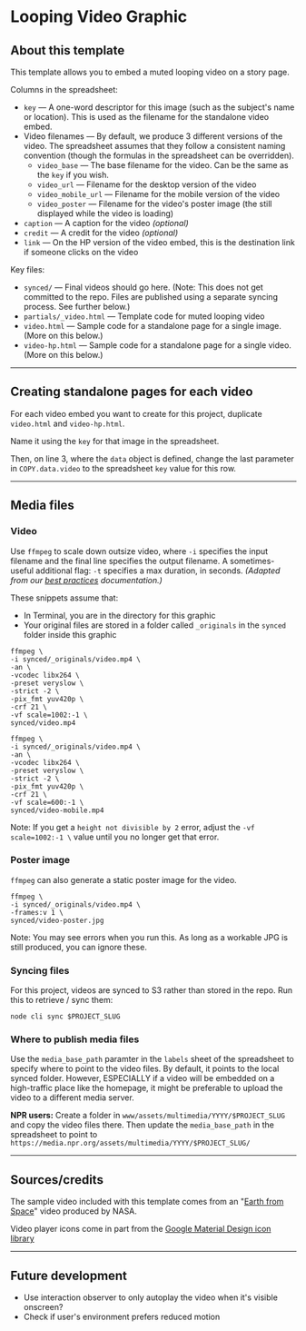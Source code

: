 Looping Video Graphic
=====================

## About this template

This template allows you to embed a muted looping video on a story page.

Columns in the spreadsheet:

* `key` — A one-word descriptor for this image (such as the subject's name or location). This is used as the filename for the standalone video embed.
* Video filenames — By default, we produce 3 different versions of the video. The spreadsheet assumes that they follow a consistent naming convention (though the formulas in the spreadsheet can be overridden).
  * `video_base` — The base filename for the video. Can be the same as the `key` if you wish.
  * `video_url` — Filename for the desktop version of the video
  * `video_mobile_url` — Filename for the mobile version of the video
  * `video_poster` — Filename for the video's poster image (the still displayed while the video is loading)
* `caption` — A caption for the video _(optional)_
* `credit` — A credit for the video _(optional)_
* `link` — On the HP version of the video embed, this is the destination link if someone clicks on the video

Key files:

* `synced/` — Final videos should go here. (Note: This does not get committed to the repo. Files are published using a separate syncing process. See further below.)
* `partials/_video.html` — Template code for muted looping video
* `video.html` — Sample code for a standalone page for a single image. (More on this below.)
* `video-hp.html` — Sample code for a standalone page for a single video. (More on this below.)

-----

## Creating standalone pages for each video

For each video embed you want to create for this project, duplicate `video.html` and `video-hp.html`.

Name it using the `key` for that image in the spreadsheet.

Then, on line 3, where the `data` object is defined, change the last parameter in `COPY.data.video` to the spreadsheet `key` value for this row.

-----

## Media files

### Video

Use `ffmpeg` to scale down outsize video, where `-i` specifies the input filename and the final line specifies the output filename. A sometimes-useful additional flag: `-t` specifies a max duration, in seconds. _(Adapted from our [best practices](https://github.com/nprapps/bestpractices/blob/master/assets.md) documentation.)_

These snippets assume that:
* In Terminal, you are in the directory for this graphic
* Your original files are stored in a folder called `_originals` in the `synced` folder inside this graphic

```
ffmpeg \
-i synced/_originals/video.mp4 \
-an \
-vcodec libx264 \
-preset veryslow \
-strict -2 \
-pix_fmt yuv420p \
-crf 21 \
-vf scale=1002:-1 \
synced/video.mp4

ffmpeg \
-i synced/_originals/video.mp4 \
-an \
-vcodec libx264 \
-preset veryslow \
-strict -2 \
-pix_fmt yuv420p \
-crf 21 \
-vf scale=600:-1 \
synced/video-mobile.mp4
```

Note: If you get a `height not divisible by 2` error, adjust the `-vf scale=1002:-1 \` value until you no longer get that error.

### Poster image

`ffmpeg` can also generate a static poster image for the video.

```
ffmpeg \
-i synced/_originals/video.mp4 \
-frames:v 1 \
synced/video-poster.jpg
```

Note: You may see errors when you run this. As long as a workable JPG is still produced, you can ignore these.

### Syncing files

For this project, videos are synced to S3 rather than stored in the repo. Run this to retrieve / sync them:

```
node cli sync $PROJECT_SLUG
```

### Where to publish media files

Use the `media_base_path` paramter in the `labels` sheet of the spreadsheet to specify where to point to the video files. By default, it points to the local synced folder. However, ESPECIALLY if a video will be embedded on a high-traffic place like the homepage, it might be preferable to upload the video to a different media server.

**NPR users:** Create a folder in `www/assets/multimedia/YYYY/$PROJECT_SLUG` and copy the video files there. Then update the `media_base_path` in the spreadsheet to point to `https://media.npr.org/assets/multimedia/YYYY/$PROJECT_SLUG/`

-----

## Sources/credits

The sample video included with this template comes from an "[Earth from Space](https://images.nasa.gov/details/jsc2022m000172_Earth_in_4K_Expedition_65_Edition)" video produced by NASA.

Video player icons come in part from the [Google Material Design icon library](https://fonts.google.com/icons?selected=Material+Icons&icon.category=av&icon.style=Filled)

-----

## Future development

* Use interaction observer to only autoplay the video when it's visible onscreen?
* Check if user's environment prefers reduced motion
